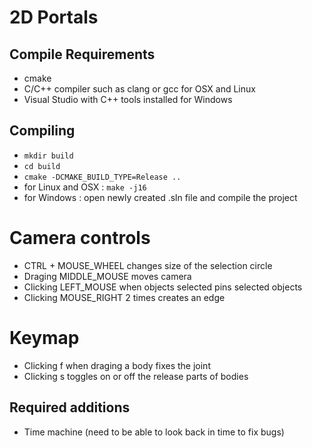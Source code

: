 # 2D Portals

## Compile Requirements
 - cmake
 - C/C++ compiler such as clang or gcc for OSX and Linux
 - Visual Studio with C++ tools installed for Windows
## Compiling
 - ```mkdir build```
 - ```cd build```
 - ```cmake -DCMAKE_BUILD_TYPE=Release ..```
 - for Linux and OSX : ```make -j16```
 - for Windows : open newly created .sln file and compile the project

# Camera controls
 - CTRL + MOUSE_WHEEL changes size of the selection circle
 - Draging MIDDLE_MOUSE moves camera
 - Clicking LEFT_MOUSE when objects selected pins selected objects
 - Clicking MOUSE_RIGHT 2 times creates an edge
# Keymap
 - Clicking f when draging a body fixes the joint
 - Clicking s toggles on or off the release parts of bodies

## Required additions
 - Time machine (need to be able to look back in time to fix bugs)

